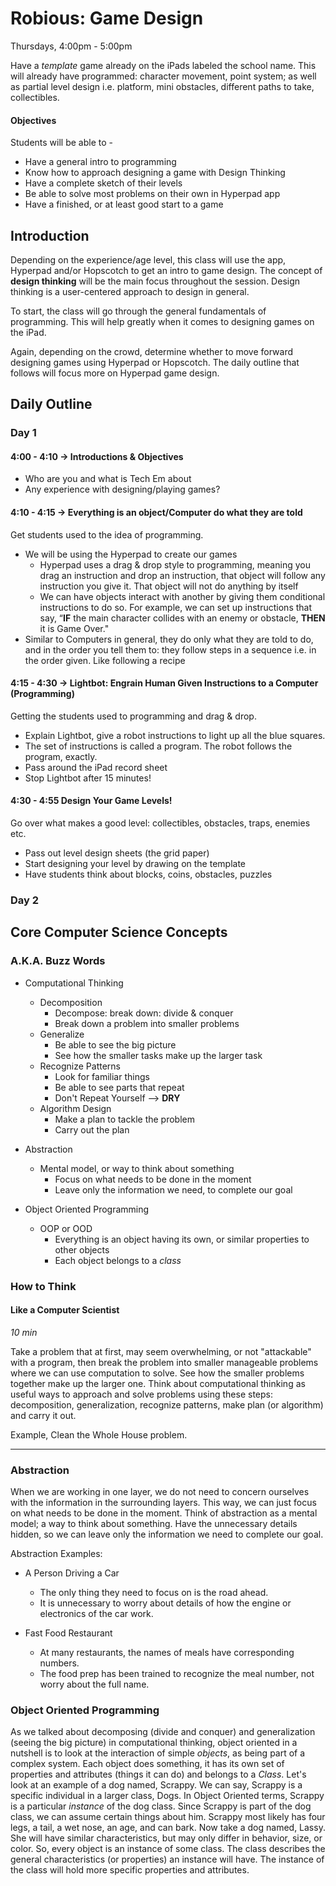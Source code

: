 # Robious: Game Design  

Thursdays, 4:00pm - 5:00pm   

Have a *template* game already on the iPads labeled the school name. This will already have programmed: character movement, point system; as well as partial level design i.e. platform, mini obstacles, different paths to take, collectibles.  

#### Objectives  
Students will be able to -  
* Have a general intro to programming  
* Know how to approach designing a game with Design Thinking  
* Have a complete sketch of their levels  
* Be able to solve most problems on their own in Hyperpad app  
* Have a finished, or at least good start to a game  

## Introduction  
Depending on the experience/age level, this class will use the app, Hyperpad and/or Hopscotch to get an intro to game design. The concept of **design thinking** will be the main focus throughout the session. Design thinking is a user-centered approach to design in general.  

To start, the class will go through the general fundamentals of programming. This will help greatly when it comes to designing games on the iPad.  

Again, depending on the crowd, determine whether to move forward designing games using Hyperpad or Hopscotch. The daily outline that follows will focus more on Hyperpad game design.  

## Daily Outline  

### Day 1  

#### 4:00 - 4:10 → Introductions & Objectives  
* Who are you and what is Tech Em about
* Any experience with designing/playing games?  

#### 4:10 - 4:15 → Everything is an object/Computer do what they are told  
Get students used to the idea of programming.  
* We will be using the Hyperpad to create our games  
  - Hyperpad uses a drag & drop style to programming, meaning you drag an instruction and drop an instruction, that object will follow any instruction you give it. That object will not do anything by itself  
  - We can have objects interact with another by giving them conditional instructions to do so. For example, we can set up instructions that say, “**IF** the main character collides with an enemy or obstacle, **THEN** it is Game Over."    
* Similar to Computers in general, they do only what they are told to do, and in the order you tell them to: they follow steps in a sequence i.e. in the order given. Like following a recipe  

#### 4:15 - 4:30 → Lightbot: Engrain Human Given Instructions to a Computer (Programming)  
Getting the students used to programming and drag & drop.  
* Explain Lightbot, give a robot instructions to light up all the blue squares.  
* The set of instructions is called a program. The robot follows the program, exactly.  
* Pass around the iPad record sheet  
* Stop Lightbot after 15 minutes!  

#### 4:30 - 4:55 Design Your Game Levels!  
Go over what makes a good level: collectibles, obstacles, traps, enemies etc.  
* Pass out  level design sheets (the grid paper)  
* Start designing your level by drawing on the template  
* Have students think about blocks, coins, obstacles, puzzles  

### Day 2  

## Core Computer Science Concepts  
### A.K.A. Buzz Words  

* Computational Thinking
  * Decomposition
    - Decompose: break down: divide & conquer
    - Break down a problem into smaller problems
  * Generalize
    - Be able to see the big picture
    - See how the smaller tasks make up the larger task
  * Recognize Patterns
    - Look for familiar things
    - Be able to see parts that repeat
    - Don't Repeat Yourself --> **DRY**
  * Algorithm Design
    - Make a plan to tackle the problem
    - Carry out the plan

* Abstraction
  * Mental model, or way to think about something
    - Focus on what needs to be done in the moment
    - Leave only the information we need, to complete our goal

* Object Oriented Programming
  * OOP or OOD
    - Everything is an object having its own, or similar properties to other objects
    - Each object belongs to a *class*

### How to Think
#### Like a Computer Scientist
*10 min*

Take a problem that at first, may seem overwhelming, or not "attackable" with a program, then break the problem into smaller manageable problems where we can use computation to solve. See how the smaller problems together make up the larger one. Think about computational thinking as useful ways to approach and solve problems using these steps: decomposition, generalization, recognize patterns, make plan (or algorithm) and carry it out.

Example, Clean the Whole House problem.

***  

### Abstraction

When we are working in one layer, we do not need to concern ourselves with the information in the surrounding layers. This way, we can just focus on what needs to be done in the moment. Think of abstraction as a mental model; a way to think about something. Have the unnecessary details hidden, so we can leave only the information we need to complete our goal.

Abstraction Examples:

* A Person Driving a Car
  - The only thing they need to focus on is the road ahead.
  - It is unnecessary to worry about details of how the engine or electronics of the car work.

* Fast Food Restaurant
  - At many restaurants, the names of meals have corresponding numbers.
  - The food prep has been trained to recognize the meal number, not worry about the full name.

### Object Oriented Programming

As we talked about decomposing (divide and conquer) and generalization (seeing the big picture) in computational thinking, object oriented in a nutshell is to look at the interaction of simple *objects*, as being part of a complex system. Each object does something, it has its own set of properties and attributes (things it can do) and belongs to a *Class*. Let's look at an example of a dog named, Scrappy. We can say, Scrappy is a specific individual in a larger class, Dogs. In Object Oriented terms, Scrappy is a particular *instance* of the dog class. Since Scrappy is part of the dog class, we can assume certain things about him. Scrappy most likely has four legs, a tail, a wet nose, an age, and can bark. Now take a dog named, Lassy. She will have similar characteristics, but may only differ in behavior, size, or color. So, every object is an instance of some class. The class describes the general characteristics (or properties) an instance will have. The instance of the class will hold more specific properties and attributes.  